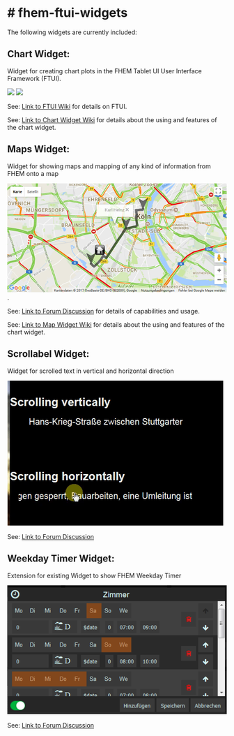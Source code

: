 <h1># fhem-ftui-widgets</h1>

The following widgets are currently included:

<h2>Chart Widget:</h2>

Widget for creating chart plots in the FHEM Tablet UI User Interface Framework (FTUI).

![](https://wiki.fhem.de/w/images/b/b4/Chart_tabletUI.png)
![](https://wiki.fhem.de/w/images/3/34/Wetterchart2.png)

See:
[Link to FTUI Wiki](https://www.google.de/url?sa=t&rct=j&q=&esrc=s&source=web&cd=1&cad=rja&uact=8&ved=0ahUKEwjqy8ikqdPTAhVNkRQKHUh4BZsQFggmMAA&url=https%3A%2F%2Fwiki.fhem.de%2Fwiki%2FFHEM_Tablet_UI&usg=AFQjCNGy0hjldEA_lhR6Z6s9Av3vgKCnlA)
for details on FTUI.

See:
[Link to Chart Widget Wiki](https://wiki.fhem.de/wiki/FTUI_Widget_Chart)
for details about the using and features of the chart widget.

<h2>Maps Widget:</h2>

Widget for showing maps and mapping of any kind of information from FHEM onto a map

![](https://github.com/eki1503/fhem-ftui-widgets/blob/master/www/images/2017-10-23_16h51_38.png).

See:
[Link to Forum Discussion](https://forum.fhem.de/index.php/topic,78379.msg703359.html#msg703359)
for details of capabilities and usage.

See:
[Link to Map Widget Wiki](https://wiki.fhem.de/wiki/FTUI_Widget_Maps)
for details about the using and features of the chart widget.
<h2>Scrollabel Widget:</h2>

Widget for scrolled text in vertical and horizontal direction

![](https://github.com/eki1503/fhem-ftui-widgets/blob/master/www/images/ezgif.com-video-to-gif.gif)

See:
[Link to Forum Discussion](https://forum.fhem.de/index.php/topic,73497.msg651559.html#msg651559)

<h2>Weekday Timer Widget:</h2>

Extension for existing Widget to show FHEM Weekday Timer

![](https://github.com/eki1503/fhem-ftui-widgets/blob/master/www/images/2018-05-18_11h51_23.png)

See:
[Link to Forum Discussion](https://forum.fhem.de/index.php/topic,48106.msg397622.html#msg397622)
